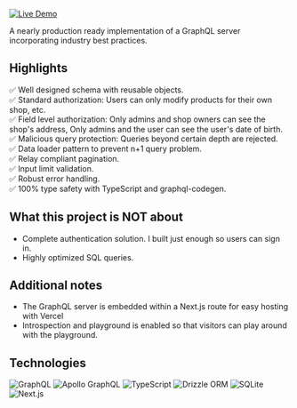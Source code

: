 [![Live Demo](https://img.shields.io/badge/Live_Demo-black?logo=googlechrome&style=for-the-badge)](https://graphql-backend.samueledwin.com)

A nearly production ready implementation of a GraphQL server incorporating industry best practices.

## Highlights
✅ Well designed schema with reusable objects.  
✅ Standard authorization: Users can only modify products for their own shop, etc.  
✅ Field level authorization: Only admins and shop owners can see the shop's address, Only admins and the user can see the user's date of birth.  
✅ Malicious query protection: Queries beyond certain depth are rejected.  
✅ Data loader pattern to prevent n+1 query problem.  
✅ Relay compliant pagination.  
✅ Input limit validation.  
✅ Robust error handling.  
✅ 100% type safety with TypeScript and graphql-codegen.  

## What this project is NOT about
- Complete authentication solution. I built just enough so users can sign in.
- Highly optimized SQL queries.

## Additional notes
- The GraphQL server is embedded within a Next.js route for easy hosting with Vercel
- Introspection and playground is enabled so that visitors can play around with the playground.

## Technologies
![GraphQL](https://img.shields.io/badge/GraphQL-E10098?logo=graphql&logoColor=white&style=for-the-badge) 
![Apollo GraphQL](https://img.shields.io/badge/Apollo_GraphQL-311C87?logo=apollographql&logoColor=white&style=for-the-badge) 
![TypeScript](https://img.shields.io/badge/TypeScript-3178C6?logo=typescript&logoColor=white&style=for-the-badge) 
![Drizzle ORM](https://img.shields.io/badge/Drizzle_ORM-C5F74E?logo=drizzle&logoColor=black&style=for-the-badge) 
![SQLite](https://img.shields.io/badge/SQLite-003B57?logo=sqlite&style=for-the-badge) 
![Next.js](https://img.shields.io/badge/Next.js-black?logo=nextdotjs&style=for-the-badge) 

